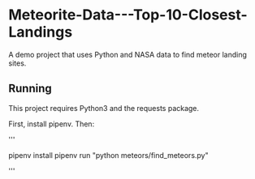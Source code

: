 # Meteorite-Data---Top-10-Closest-Landings
A demo project that uses Python and NASA data to find meteor landing sites.

## Running

This project requires Python3 and the requests package.

First, install pipenv. Then:

'''

pipenv install
pipenv run "python meteors/find_meteors.py"

'''
